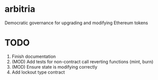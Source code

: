 # arbitria
Democratic governance for upgrading and modifying Ethereum tokens

# TODO
1. Finish documentation
2. (MOD) Add tests for non-contract call reverting functions (mint, burn)
3. (MOD) Ensure state is modifying correctly
4. Add lockout type contract

